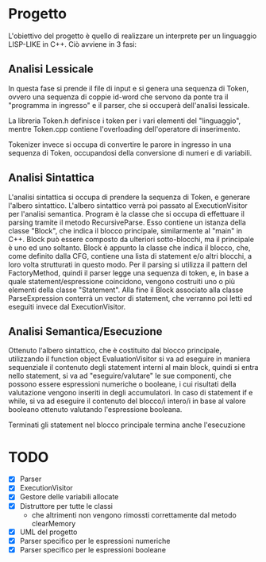 # Progetto
L'obiettivo del progetto è quello di realizzare un interprete per un linguaggio LISP-LIKE in C++.
Ciò avviene in 3 fasi:

## Analisi Lessicale
In questa fase si prende il file di input e si genera una sequenza di Token, ovvero una sequenza di coppie id-word che servono da ponte tra il "programma in ingresso" e il parser, che si occuperà dell'analisi lessicale.

La libreria Token.h definisce i token per i vari elementi del "linguaggio", mentre Token.cpp contiene l'overloading dell'operatore di inserimento.

Tokenizer invece si occupa di convertire le parore in ingresso in una sequenza di Token, occupandosi della conversione di numeri e di variabili.

## Analisi Sintattica
L'analisi sintattica si occupa di prendere la sequenza di Token, e generare l'albero sintattico. L'albero sintattico verrà poi passato al ExecutionVisitor per l'analisi semantica.
Program è la classe che si occupa di effettuare il parsing tramite il metodo RecursiveParse. Esso contiene un istanza della classe "Block", che indica il blocco principale, similarmente al "main" in C++. Block può essere composto da ulteriori sotto-blocchi, ma il principale è uno ed uno soltanto.
Block è appunto la classe che indica il blocco, che, come definito dalla CFG, contiene una lista di statement e/o altri blocchi, a loro volta strutturati in questo modo.
Per il parsing si utilizza il pattern del FactoryMethod, quindi il parser legge una sequenza di token, e, in base a quale statement/espressione coincidono, vengono costruiti uno o più elementi della classe "Statement". 
Alla fine il Block associato alla classe ParseExpression conterrà un vector di statement, che verranno poi letti ed eseguiti invece dal ExecutionVisitor.

## Analisi Semantica/Esecuzione
Ottenuto l'albero sintattico, che è costituito dal blocco principale, utilizzando il function object EvaluationVisitor si va ad eseguire in maniera sequenziale il contenuto degli statement interni al main block, quindi si entra nello statement, si va ad "eseguire/valutare" le sue componenti, che possono essere espressioni numeriche o booleane, i cui risultati della valutazione vengono inseriti in degli accumulatori. 
In caso di statement if e while, si va ad eseguire il contenuto del blocco/i intero/i in base al valore booleano ottenuto valutando l'espressione booleana.

Terminati gli statement nel blocco principale termina anche l'esecuzione


# TODO
- [X] Parser
- [X] ExecutionVisitor
- [X] Gestore delle variabili allocate
- [X] Distruttore per tutte le classi
    - che altrimenti non vengono rimossti correttamente dal metodo clearMemory
- [X] UML del progetto
- [X] Parser specifico per le espressioni numeriche
- [X] Parser specifico per le espressioni booleane 